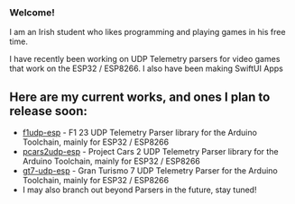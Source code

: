 ### Welcome!

I am an Irish student who likes programming and playing games in his free time.

I have recently been working on UDP Telemetry parsers for video games that work on the ESP32 / ESP8266. I also have been making SwiftUI Apps
## Here are my current works, and ones I plan to release soon:
* [f1udp-esp](https://github.com/MacManley/f1udp_esp) - F1 23 UDP Telemetry Parser library for the Arduino Toolchain, mainly for ESP32 / ESP8266
* [pcars2udp-esp](https://github.com/MacManley/pcars2udp_esp) - Project Cars 2 UDP Telemetry Parser library for the Arduino Toolchain, mainly for ESP32 / ESP8266
* [gt7-udp-esp](https://github.com/MacManley/gt7_udp_esp) - Gran Turismo 7 UDP Telemetry Parser for the Arduino Toolchain, mainly for ESP32 / ESP8266
* I may also branch out beyond Parsers in the future, stay tuned!

